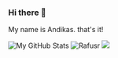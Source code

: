 ### Hi there 👋

My name is Andikas. that's it!

![My GitHub Stats](https://github-readme-stats.vercel.app/api?username=rafusr&theme=tokyonight&show_icons=true) ![Rafusr](https://github-readme-stats.vercel.app/api/top-langs/?username=rafusr&hide=html&layout=compact&theme=tokyonight)
![](https://github-profile-summary-cards.vercel.app/api/cards/profile-details?username=rafusr&theme=tokyonight)
<!--
**rafusr/rafusr** is a ✨ _special_ ✨ repository because its `README.md` (this file) appears on your GitHub profile.

Here are some ideas to get you started:

- 🔭 I’m currently working on ...
- 🌱 I’m currently learning ...
- 👯 I’m looking to collaborate on ...
- 🤔 I’m looking for help with ...
- 💬 Ask me about ...
- 📫 How to reach me: ...
- 😄 Pronouns: ...
- ⚡ Fun fact: ...
-->
